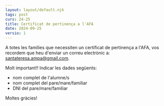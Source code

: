 ```yaml
---
layout: layout/default.njk
tags: post
curs: 24-25
title: Certificat de pertinença a l'AFA
date: 2024-09-25
versio: 1
---
```

A totes les famílies que necessiten un certificat de pertinença a l'AFA, vos recordem que heu d'enviar un correu electrònic a: [santateresa.ampa@gmail.com](mailto:santateresa.ampa@gmail.com).

Molt important!! Indicar les dades següents:

- nom complet de l'alumne/s
- nom complet del pare/mare/familiar
- DNI del pare/mare/familiar 

Moltes gràcies!
